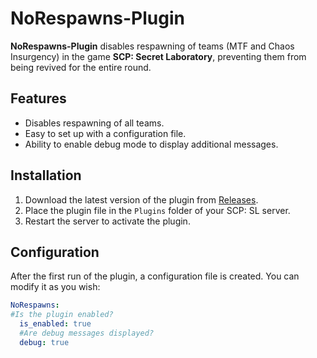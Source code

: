 # NoRespawns-Plugin
**NoRespawns-Plugin** disables respawning of teams (MTF and Chaos Insurgency) in the game **SCP: Secret Laboratory**, preventing them from being revived for the entire round.

## Features
- Disables respawning of all teams.
- Easy to set up with a configuration file.
- Ability to enable debug mode to display additional messages.

## Installation
1. Download the latest version of the plugin from [Releases](https://github.com/aksueikava/NoRespawns-Plugin/releases).
2. Place the plugin file in the `Plugins` folder of your SCP: SL server.
3. Restart the server to activate the plugin.

## Configuration
After the first run of the plugin, a configuration file is created. You can modify it as you wish:
```yml
NoRespawns:
#Is the plugin enabled?
  is_enabled: true
  #Are debug messages displayed?
  debug: true
```
